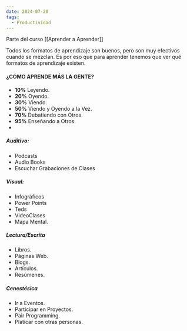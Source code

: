 ```yaml
---
date: 2024-07-20
tags:
  - Productividad
---
```


Parte del curso [[Aprender a Aprender]]

Todos los formatos de aprendizaje son buenos, pero son muy efectivos cuando se mezclan.
Es por eso que para aprender tenemos que ver qué formatos de aprendizaje existen.

#### **¿CÓMO APRENDE MÁS LA GENTE?**
- **10%** Leyendo.
- **20%** Oyendo.
- **30%** Viendo.
- **50%** Viendo y Oyendo a la Vez.
- **70%** Debatiendo con Otros.
- **95%** Enseñando a Otros.
- 
##### **Auditivo:**
- Podcasts
- Audio Books
- Escuchar Grabaciones de Clases

##### **Visual:**
- Infográficos
- Power Points
- Teds
- VideoClases
- Mapa Mental.

##### **Lectura/Escrita**
- Libros.
- Páginas Web.
- Blogs.
- Artículos.
- Resúmenes.

##### **Cenestésica**
- Ir a Eventos.
- Participar en Proyectos.
- Pair Programming.
- Platicar con otras personas.